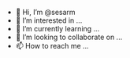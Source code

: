 - 👋 Hi, I’m @sesarm
- 👀 I’m interested in ...
- 🌱 I’m currently learning ...
- 💞️ I’m looking to collaborate on ...
- 📫 How to reach me ...

<!---
sesarm/sesarm is a ✨ special ✨ repository because its `README.md` (this file) appears on your GitHub profile.
You can click the Preview link to take a look at your changes.
--->
